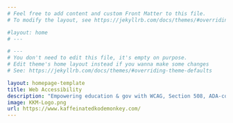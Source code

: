 ```yaml
---
# Feel free to add content and custom Front Matter to this file.
# To modify the layout, see https://jekyllrb.com/docs/themes/#overriding-theme-defaults

#layout: home
# ---

# ---
# You don't need to edit this file, it's empty on purpose.
# Edit theme's home layout instead if you wanna make some changes
# See: https://jekyllrb.com/docs/themes/#overriding-theme-defaults

layout: homepage-template
title: Web Accessibility
description: "Empowering education & gov with WCAG, Section 508, ADA-compliant solutions. Accessibility Audit, Monitoring, Web Design ensure inclusive digital experience, focusing on Digital Accessibility, HB21-1110, VPAT, Website Compliance."
image: KKM-Logo.png
url: https://www.kaffeinatedkodemonkey.com/
---
```

